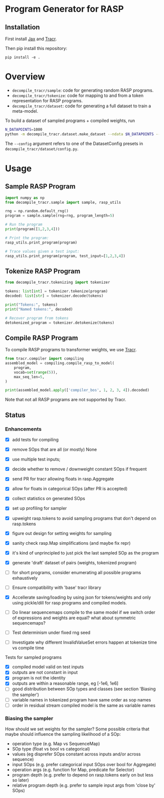 # Program Generator for RASP
## Installation
First install 
[Jax](https://github.com/google/jax) and
[Tracr](https://github.com/google-deepmind/tracr).

Then pip install this repository:

```
pip install -e .
```
# Overview
* `decompile_tracr/sample`: code for generating random RASP programs.
* `decompile_tracr/tokenize`: code for mapping to and from a token representation for RASP programs.
* `decompile_tracr/dataset`: code for generating a full dataset to train a meta-model.

To build a dataset of sampled programs + compiled weights, run
```bash
N_DATAPOINTS=1000
python -m decompile_tracr.dataset.make_dataset --ndata $N_DATAPOINTS --config range
```

The `--config` argument refers to one of the DatasetConfig presets
in `decompile_tracr/dataset/config.py`.



# Usage
## Sample RASP Program

```python
import numpy as np
from decompile_tracr.sample import sample, rasp_utils

rng = np.random.default_rng()
program = sample.sample(rng=rng, program_length=5)

# Run the program
print(program([1,2,3,4]))

# Print the program:
rasp_utils.print_program(program)

# Trace values given a test input:
rasp_utils.print_program(program, test_input=[1,2,3,4])
```

## Tokenize RASP Program
```python
from decompile_tracr.tokenizing import tokenizer

tokens: list[int] = tokenizer.tokenize(program)
decoded: list[str] = tokenizer.decode(tokens)

print("Tokens:", tokens)
print("Named tokens:", decoded)

# Recover program from tokens
detokenized_program = tokenizer.detokenize(tokens)
```

## Compile RASP Program
To compile RASP programs to transformer weights, we use [Tracr](https://github.com/google-deepmind/tracr).

```python
from tracr.compiler import compiling
assembled_model = compiling.compile_rasp_to_model(
    program,
    vocab=set(range(5)),
    max_seq_len=5,
)

print(assembled_model.apply(['compiler_bos', 1, 2, 3, 4]).decoded)
```
Note that not all RASP programs are not supported by Tracr.


## Status
### Enhancements
- [x] add tests for compiling
- [x] remove SOps that are all (or mostly) None
- [x] use multiple test inputs; 
- [x] decide whether to remove / downweight constant SOps if frequent
- [x] send PR for tracr allowing floats in rasp.Aggregate
- [x] allow for floats in categorical SOps (after PR is accepted)
- [x] collect statistics on generated SOps
- [x] set up profiling for sampler
- [x] upweight rasp.tokens to avoid sampling programs that don't depend on rasp.tokens
- [x] figure out design for setting weights for sampling
- [x] sanity check rasp.Map simplifications (and maybe fix repr)
- [x] it's kind of unprincipled to just pick the last sampled SOp as the program
- [x] generate 'draft' dataset of pairs (weights, tokenized program)
- [ ] for short programs, consider enumerating all possible programs exhaustively
- [ ] Ensure compatibility with 'base' tracr library
- [x] Accellerate saving/loading by using json for tokens/weights and
        only using pickle/dill for rasp programs and compiled models.
- [ ] Do linear sequencemaps compile to the same model if we switch order of
        expressions and weights are equal? what about symmetric sequencemaps?
- [ ] Test determinism under fixed rng seed
- [ ] Investigate why different InvalidValueSet errors happen at tokenize time vs compile time


Tests for sampled programs
- [x] compiled model valid on test inputs
- [x] outputs are not constant in input
- [x] program is not the identity
- [x] outputs are within a reasonable range, eg [-1e6, 1e6]
- [ ] good distribution between SOp types and classes (see section 'Biasing the sampler')
- [ ] variable names in tokenized program have same order as sop names
- [ ] order in residual stream compiled model is the same as variable names

### Biasing the sampler
How should we set weights for the sampler? Some possible criteria that maybe should
influence the sampling likelihood of a SOp:
- operation type (e.g. Map vs SequenceMap)
- SOp type (float vs bool vs categorical)
- values (eg disprefer SOps constant across inputs and/or across sequence)
- input SOps (e.g. prefer categorical input SOps over bool for Aggregate)
- operation args (e.g. function for Map, predicate for Selector)
- program depth (e.g. prefer to depend on rasp.tokens early on but less so later)
- relative program depth (e.g. prefer to sample input args from 'close by' SOps)
